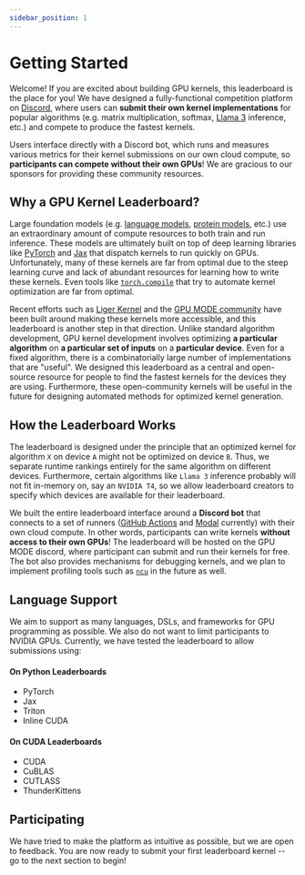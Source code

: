```yaml
---
sidebar_position: 1
---
```


# Getting Started
Welcome! If you are excited about building GPU kernels, this leaderboard is the place for you! We
have designed a fully-functional competition platform on [Discord](https://discord.com/), where users can **submit their own
kernel implementations** for popular algorithms (e.g. matrix multiplication, softmax, [Llama 3](https://ai.meta.com/blog/meta-llama-3/) inference, etc.) and compete to produce the fastest kernels.

Users interface directly with a Discord bot, which runs and measures various metrics for their
kernel submissions on our own cloud compute, so **participants can compete without their own GPUs**!
We are gracious to our sponsors for providing these community resources.

## Why a GPU Kernel Leaderboard?

Large foundation models (e.g. [language models](https://ai.meta.com/blog/meta-llama-3/), [protein models](https://www.evolutionaryscale.ai/blog/esm3-release), etc.) use an extraordinary 
amount of compute resources to both train and run inference. These models are ultimately built on
top of deep learning libraries like [PyTorch](https://pytorch.org/) and
[Jax](https://jax.readthedocs.io/en/latest/quickstart.html) that dispatch kernels to run quickly on
GPUs. Unfortunately, many of these kernels are far from optimal due to the steep learning curve and
lack of abundant resources for learning how to write these kernels. Even tools like
[`torch.compile`](https://pytorch.org/tutorials/intermediate/torch_compile_tutorial.html) that try to automate kernel optimization are far from optimal.

Recent efforts such as [Liger Kernel](https://github.com/linkedin/Liger-Kernel) and the [GPU MODE
community](https://www.youtube.com/channel/UCJgIbYl6C5no72a0NUAPcTA) have been built around making
these kernels more accessible, and this leaderboard is another step in that direction. Unlike
standard algorithm development, GPU kernel development involves optimizing **a particular
algorithm** on **a particular set of inputs** on a **particular device**. Even for a fixed
algorithm, there is a combinatorially large number of implementations that are "useful". We designed
this leaderboard as a central and open-source resource for people to find the fastest kernels for
the devices they are using. Furthermore, these open-community kernels will be useful in the future for
designing automated methods for optimized kernel generation.

## How the Leaderboard Works
The leaderboard is designed under the principle that an optimized kernel for algorithm `X` on device
`A` might not be optimized on device `B`. Thus, we separate runtime rankings entirely for the same
algorithm on different devices. Furthermore, certain algorithms like `Llama 3` inference probably
will not fit in-memory on, say an `NVIDIA T4`, so we allow leaderboard creators to specify which devices are
available for their leaderboard.

We built the entire leaderboard interface around a **Discord bot** that connects to a set of runners ([GitHub Actions](https://github.com/features/actions) and
[Modal](https://modal.com/) currently) with their own cloud compute. In other words, participants can write kernels
**without access to their own GPUs**! The leaderboard will be hosted on the GPU MODE discord, where
participant can submit and run their kernels for free. The bot also provides mechanisms for
debugging kernels, and we plan to implement profiling tools such as
[`ncu`](https://docs.nvidia.com/nsight-compute/NsightComputeCli/index.html) in the future as well.

## Language Support
We aim to support as many languages, DSLs, and frameworks for GPU programming as possible. We also
do not want to limit participants to NVIDIA GPUs. Currently, we have tested the leaderboard to allow
submissions using:

#### On Python Leaderboards
* PyTorch
* Jax
* Triton
* Inline CUDA

#### On CUDA Leaderboards
* CUDA
* CuBLAS
* CUTLASS
* ThunderKittens

## Participating
We have tried to make the platform as intuitive as possible, but we are open to feedback. You are
now ready to submit your first leaderboard kernel -- go to the next section to begin!



